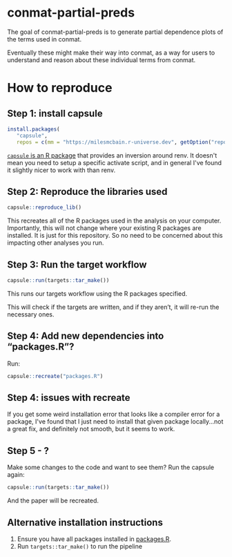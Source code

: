 
# conmat-partial-preds

<!-- badges: start -->
<!-- badges: end -->

The goal of conmat-partial-preds is to generate partial dependence plots of the
terms used in conmat.

Eventually these might make their way into conmat, as a way for users to
understand and reason about these individual terms from conmat.

# How to reproduce

## Step 1: install capsule

```r
install.packages(
   "capsule", 
   repos = c(mm = "https://milesmcbain.r-universe.dev", getOption("repos")))
```

[`capsule` is an R package](https://github.com/MilesMcBain/capsule) that provides an inversion around renv. It doesn't mean you need to setup a specific activate script, and in general I've found it slightly nicer to work with than renv.

## Step 2: Reproduce the libraries used

```r
capsule::reproduce_lib()
```

This recreates all of the R packages used in the analysis on your computer. Importantly, this will not change where your existing R packages are installed. It is just for this repository. So no need to be concerned about this impacting other analyses you run.

## Step 3: Run the target workflow

```r
capsule::run(targets::tar_make())
```

This runs our targets workflow using the R packages specified.

This will check if the targets are written, and if they aren’t, it will re-run the necessary ones.

## Step 4: Add new dependencies into “packages.R”?

Run:

```r
capsule::recreate("packages.R")
```

## Step 4: issues with recreate

If you get some weird installation error that looks like a compiler error for a package, I've found that I just need to install that given package locally...not a great fix, and definitely not smooth, but it seems to work.

## Step 5 - ?

Make some changes to the code and want to see them? Run the capsule again:

```r
capsule::run(targets::tar_make())
```

And the paper will be recreated.

## Alternative installation instructions

1. Ensure you have all packages installed in [packages.R](packages.R).
2. Run `targets::tar_make()` to run the pipeline

